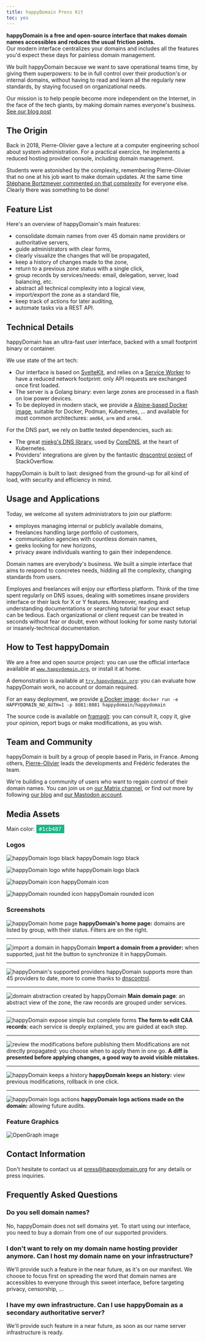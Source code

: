 ```yaml
---
title: happyDomain Press Kit
toc: yes
---
```


**happyDomain is a free and open-source interface that makes domain names accessibles and reduces the usual friction points.**\
Our modern interface centralizes your domains and includes all the features you'd expect these days for painless domain management.

We built happyDomain because we want to save operational teams time, by giving them superpowers:
to be in full control over their production's or internal domains, without having to read and learn all the regularly new standards, by staying focused on organizational needs.

Our mission is to help people become more independent on the Internet, in the face of the tech giants, by making domain names everyone's business. [See our blog post](https://blog.happydomain.org/fr/happydomain-simplifions-l-usage-des-noms-de-domaines/)


## The Origin

Back in 2018, Pierre-Olivier gave a lecture at a computer engineering school about system administration.
For a practical exercice, he implements a reduced hosting provider console, including domain management.

Students were astonished by the complexity, remembering Pierre-Olivier that no one at his job want to make domain updates.
At the same time [Stéphane Bortzmeyer commented on that complexity](https://www.bortzmeyer.org/hebergement-dns-chaton.html) for everyone else.
Clearly there was something to be done!


## Feature List

Here's an overview of happyDomain's main features:

- consolidate domain names from over 45 domain name providers or authoritative servers,
- guide administrators with clear forms,
- clearly visualize the changes that will be propagated,
- keep a history of changes made to the zone,
- return to a previous zone status with a single click,
- group records by services/needs: email, delegation, server, load balancing, etc.
- abstract all technical complexity into a logical view,
- import/export the zone as a standard file,
- keep track of actions for later auditing,
- automate tasks via a REST API.


## Technical Details

happyDomain has an ultra-fast user interface, backed with a small footprint binary or container.

We use state of the art tech:
- Our interface is based on [SvelteKit](https://kit.svelte.dev/), and relies on a [Service Worker](https://developer.mozilla.org/docs/Web/API/Service_Worker_API) to have a reduced network footprint: only API requests are exchanged once first loaded.
- The server is a Golang binary: even large zones are processed in a flash on low power devices.
- To be deployed in modern stack, we provide a [Alpine-based Docker image](https://hub.docker.com/r/happydomain/happydomain/), suitable for Docker, Podman, Kubernetes, ... and available for most common architectures: `amd64`, `arm` and `arm64`.

For the DNS part, we rely on battle tested dependencies, such as:
- The great [miekg's DNS library](https://github.com/miekg/dns), used by [CoreDNS](https://coredns.io/), at the heart of Kubernetes.
- Providers' integrations are given by the fantastic [dnscontrol project](https://dnscontrol.org/) of StackOverflow.


happyDomain is built to last: designed from the ground-up for all kind of load, with security and efficiency in mind.


## Usage and Applications

Today, we welcome all system administrators to join our platform:
- employes managing internal or publicly available domains,
- freelances handling large portfolio of customers,
- communication agencies with countless domain names,
- geeks looking for new horizons,
- privacy aware individuals wanting to gain their independence.

Domain names are everybody's business.
We built a simple interface that aims to respond to concretes needs, hidding all the complexity, changing standards from users.

Employes and freelances will enjoy our effortless platform.
Think of the time spent regularly on DNS issues, dealing with sometimes insane providers interface or their lack for X or Y features.
Moreover, reading and understanding documentations or searching tutorial for your exact setup can be tedious.
Each organizational or client request can be treated in seconds without fear or doubt, even without looking for some nasty tutorial or insanely-technical documentation.


## How to Test happyDomain

We are a free and open source project: you can use the official interface available at [`www.happydomain.org`](https://www.happydomain.org/), or install it at home.

A demonstration is available at [`try.happydomain.org`](https://try.happydomain.org/): you can evaluate how happyDomain work, no account or domain required.

For an easy deployment, we provide [a Docker image](https://hub.docker.com/r/happydomain/happydomain/): `docker run -e HAPPYDOMAIN_NO_AUTH=1 -p 8081:8081 happydomain/happydomain`

The source code is available on [framagit](https://framagit.org/happyDomain/): you can consult it, copy it, give your opinion, report bugs or make modifications, as you wish.


## Team and Community

happyDomain is built by a group of people based in Paris, in France.
Among others, [Pierre-Olivier](https://nemunai.re/) leads the developments and Frédéric federates the team.

We're building a community of users who want to regain control of their domain names.
You can join us on [our Matrix channel](https://matrix.to/#/#happyDNS:matrix.org), or find out more by following [our blog](https://blog.happydomain.org/) and [our Mastodon account](https://floss.social/@happyDomain).


## Media Assets

Main color: <span style="background: #1cb487; color: #fff; padding: 0.2em 0.5em; font-family: monospace">#1cb487</span>

### Logos

![happyDomain logo black](/img/assets/logo/happyDomain.png)
happyDomain logo black

![happyDomain logo white](/img/assets/logo/happyDomain-white.png)
happyDomain logo black

![happyDomain icon](/img/assets/logo/happyDomain-icon.png)
happyDomain icon

![happyDomain rounded icon](/img/assets/logo/happyDomain-rounded.png)
happyDomain rounded icon


### Screenshots

![happyDomain home page](/img/screenshots/domains-list.webp)
**happyDomain's home page:**
domains are listed by group, with their status. Filters are on the right.

---

![import a domain in happyDomain](/img/screenshots/domain-import.webp)
**Import a domain from a provider:**
when supported, just hit the button to synchronize it in happyDomain.

---

![happyDomain's supported providers](/img/assets/providers.webp)
happyDomain supports more than 45 providers to date, more to come thanks to [dnscontrol](https://dnscontrol.org/).

---

![domain abstraction created by happyDomain](/img/screenshots/domain-abstract.webp)
**Main domain page**:
an abstract view of the zone, the raw records are grouped under services.

---

![happyDomain expose simple but complete forms](/img/screenshots/service-caa.webp)
**The form to edit CAA records**:
each service is deeply explained, you are guided at each step.

---

![review the modifications before publishing them](/img/screenshots/zone-diff.webp)
Modifications are not directly propagated: you choose when to apply them in one go.
**A diff is presented before applying changes, a good way to avoid visible mistakes.**

---

![happyDomain keeps a history](/img/screenshots/domain-history.webp)
**happyDomain keeps an history:** view previous modifications, rollback in one click.

---

![happyDomain logs actions](/img/screenshots/domain-logs.webp)
**happyDomain logs actions made on the domain:** allowing future audits.


### Feature Graphics

![OpenGraph image](/img/og.webp)


## Contact Information

Don't hesitate to contact us at <press@happydomain.org> for any details or press inquiries.


## Frequently Asked Questions

### Do you sell domain names?

No, happyDomain does not sell domains yet.
To start using our interface, you need to buy a domain from one of our supported providers.


### I don't want to rely on my domain name hosting provider anymore. Can I host my domain name on your infrastructure?

We'll provide such a feature in the near future, as it's on our manifest. We choose to focus first on spreading the word that domain names are accessibles to everyone through this sweet interface, before targeting privacy, censorship, …


### I have my own infrastructure. Can I use happyDomain as a secondary authoritative server?

We'll provide such feature in a near future, as soon as our name server infrastructure is ready.

